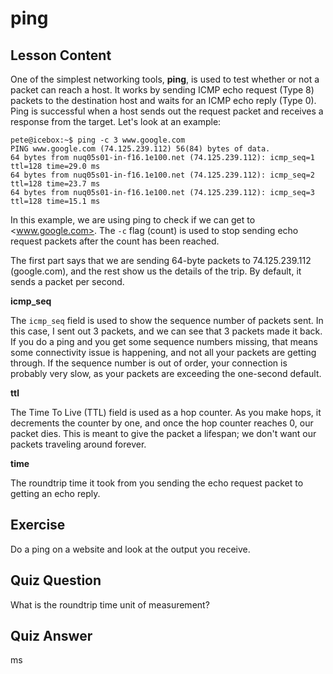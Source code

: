 # ping

## Lesson Content

One of the simplest networking tools, **ping**, is used to test whether or not a packet can reach a host. It works by sending ICMP echo request (Type 8) packets to the destination host and waits for an ICMP echo reply (Type 0). Ping is successful when a host sends out the request packet and receives a response from the target. Let's look at an example:

```plaintext
pete@icebox:~$ ping -c 3 www.google.com
PING www.google.com (74.125.239.112) 56(84) bytes of data.
64 bytes from nuq05s01-in-f16.1e100.net (74.125.239.112): icmp_seq=1 ttl=128 time=29.0 ms
64 bytes from nuq05s01-in-f16.1e100.net (74.125.239.112): icmp_seq=2 ttl=128 time=23.7 ms
64 bytes from nuq05s01-in-f16.1e100.net (74.125.239.112): icmp_seq=3 ttl=128 time=15.1 ms
```

In this example, we are using ping to check if we can get to <www.google.com>. The `-c` flag (count) is used to stop sending echo request packets after the count has been reached.

The first part says that we are sending 64-byte packets to 74.125.239.112 (google.com), and the rest show us the details of the trip. By default, it sends a packet per second.

**icmp_seq**

The `icmp_seq` field is used to show the sequence number of packets sent. In this case, I sent out 3 packets, and we can see that 3 packets made it back. If you do a ping and you get some sequence numbers missing, that means some connectivity issue is happening, and not all your packets are getting through. If the sequence number is out of order, your connection is probably very slow, as your packets are exceeding the one-second default.

**ttl**

The Time To Live (TTL) field is used as a hop counter. As you make hops, it decrements the counter by one, and once the hop counter reaches 0, our packet dies. This is meant to give the packet a lifespan; we don't want our packets traveling around forever.

**time**

The roundtrip time it took from you sending the echo request packet to getting an echo reply.

## Exercise

Do a ping on a website and look at the output you receive.

## Quiz Question

What is the roundtrip time unit of measurement?

## Quiz Answer

ms
